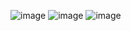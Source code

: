 ![image](https://user-images.githubusercontent.com/79637254/216420680-ff4e4157-2c25-4fe6-8fa2-af6c114c1f79.png)
![image](https://user-images.githubusercontent.com/79637254/216420796-295655d7-752b-48a1-944e-b926ca7730de.png)
![image](https://user-images.githubusercontent.com/79637254/216420863-73f03087-99e7-47d7-9683-e1b6631ae1ce.png)
